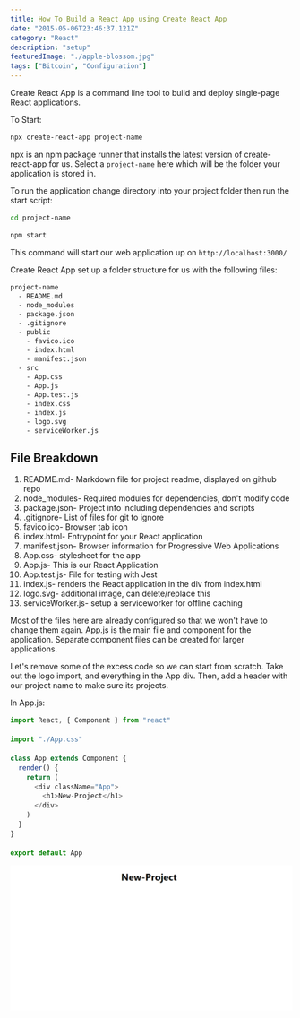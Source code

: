 ```yaml
---
title: How To Build a React App using Create React App
date: "2015-05-06T23:46:37.121Z"
category: "React"
description: "setup"
featuredImage: "./apple-blossom.jpg"
tags: ["Bitcoin", "Configuration"]
---
```


Create React App is a command line tool to build and deploy single-page React applications.

To Start:

```bash
npx create-react-app project-name
```

npx is an npm package runner that installs the latest version of create-react-app for us. Select a `project-name` here which will be the folder your application is stored in.

To run the application change directory into your project folder then run the start script:

```bash
cd project-name
```

```bash
npm start
```

This command will start our web application up on `http://localhost:3000/`

Create React App set up a folder structure for us with the following files:

```
project-name
  - README.md
  - node_modules
  - package.json
  - .gitignore
  - public
    - favico.ico
    - index.html
    - manifest.json
  - src
    - App.css
    - App.js
    - App.test.js
    - index.css
    - index.js
    - logo.svg
    - serviceWorker.js
```

## File Breakdown

1. README.md- Markdown file for project readme, displayed on github repo
2. node_modules- Required modules for dependencies, don't modify code
3. package.json- Project info including dependencies and scripts
4. .gitignore- List of files for git to ignore
5. favico.ico- Browser tab icon
6. index.html- Entrypoint for your React application
7. manifest.json- Browser information for Progressive Web Applications
8. App.css- stylesheet for the app
9. App.js- This is our React Application
10. App.test.js- File for testing with Jest
11. index.js- renders the React application in the div from index.html
12. logo.svg- additional image, can delete/replace this
13. serviceWorker.js- setup a serviceworker for offline caching

Most of the files here are already configured so that we won't have to change them again. App.js is the main file and component for the application. Separate component files can be created for larger applications.

Let's remove some of the excess code so we can start from scratch. Take out the logo import, and everything in the App div. Then, add a header with our project name to make sure its projects.

In App.js:

```javascript
import React, { Component } from "react"

import "./App.css"

class App extends Component {
  render() {
    return (
      <div className="App">
        <h1>New-Project</h1>
      </div>
    )
  }
}

export default App
```

![scratch](./cra2.png)